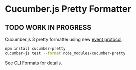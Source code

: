# Cucumber.js Pretty Formatter

## TODO WORK IN PROGRESS

Cucumber.js 3 pretty formatter using new [event protocol](https://docs.cucumber.io/event-protocol/).

```bash
npm install cucumber-pretty
cucumber-js test --format node_modules/cucumber-pretty
```

See [CLI Formats](https://github.com/cucumber/cucumber-js/blob/master/docs/cli.md#formats) for details.
